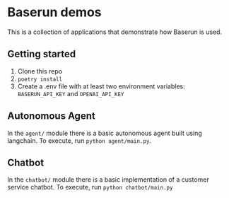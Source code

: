 # Baserun demos

This is a collection of applications that demonstrate how Baserun is used.

## Getting started

1. Clone this repo
2. `poetry install`
3. Create a .env file with at least two environment variables: `BASERUN_API_KEY` and `OPENAI_API_KEY`

## Autonomous Agent

In the `agent/` module there is a basic autonomous agent built using langchain. To execute, run `python agent/main.py`.

## Chatbot

In the `chatbot/` module there is a basic implementation of a customer service chatbot. To execute,
run `python chatbot/main.py`